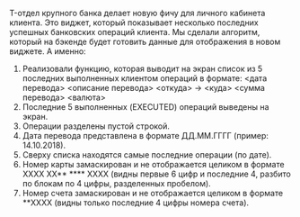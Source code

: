 T-отдел крупного банка делает новую фичу для личного кабинета клиента.
Это виджет, который показывает несколько последних успешных банковских операций клиента.
Мы сделали алгоритм, который на бэкенде будет готовить данные для отображения в новом виджете.
А именно:

1. Реализовали функцию, которая выводит на экран список из 5 последних выполненных клиентом операций в формате:
<дата перевода> <описание перевода>
<откуда> -> <куда>
<сумма перевода> <валюта>
2. Последние 5 выполненных (EXECUTED) операций выведены на экран.
3. Операции разделены пустой строкой.
4. Дата перевода представлена в формате ДД.ММ.ГГГГ (пример: 14.10.2018).
5. Сверху списка находятся самые последние операции (по дате).
6. Номер карты замаскирован и не отображается целиком в формате  XXXX XX** **** XXXX (видны первые 6 цифр и последние 4, разбито по блокам по 4 цифры, разделенных пробелом).
7. Номер счета замаскирован и не отображается целиком в формате  **XXXX 
(видны только последние 4 цифры номера счета).
